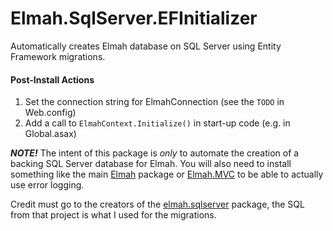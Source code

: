 Elmah.SqlServer.EFInitializer
=============================

Automatically creates Elmah database on SQL Server using Entity Framework migrations.

#### Post-Install Actions
1. Set the connection string for ElmahConnection (see the `TODO` in Web.config)
2. Add a call to `ElmahContext.Initialize()` in start-up code (e.g. in Global.asax)

**_NOTE!_**
The intent of this package is _only_ to automate the creation of a backing SQL Server database for Elmah.
You will also need to install something like the main [Elmah](https://www.nuget.org/packages/elmah/) package or [Elmah.MVC](https://www.nuget.org/packages/Elmah.MVC/) to be able to actually use error logging.

Credit must go to the creators of the [elmah.sqlserver](https://www.nuget.org/packages/elmah.sqlserver/1.2.0) package, the SQL from that project is what I used for the migrations.
